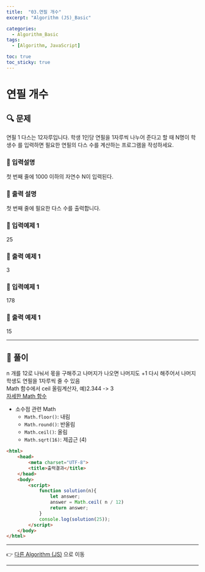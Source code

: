 ```yaml
---
title:  "03.연필 개수"
excerpt: "Algorithm (JS)_Basic"

categories:
  - Algorithm_Basic
tags:
  - [Algorithm, JavaScript]

toc: true
toc_sticky: true
---
```


# 연필 개수

##  🔍 문제 
연필 1 다스는 12자루입니다. 학생 1인당 연필을 1자루씩 나누어 준다고 할 때 N명이 학생수
를 입력하면 필요한 연필의 다스 수를 계산하는 프로그램을 작성하세요.

### 🔹 입력설명
첫 번째 줄에 1000 이하의 자연수 N이 입력된다.

### 🔹 출력 설명
첫 번째 줄에 필요한 다스 수를 출력합니다.

### 🔹 입력예제 1
25

### 🔹 출력 예제 1
3

### 🔹 입력예제 1
178

### 🔹 출력 예제 1
15

----

##  📌 풀이
n 개를 12로 나눠서 몫을 구해주고 나머지가 나오면 나머지도 +1 다시 해주어서 나머지 학생도 연필을 1자루씩 줄 수 있음  
Math 함수에서 ceil 올림계산자, 예)2.344 -> 3  
[자세한 Math 함수](https://developer.mozilla.org/en-US/docs/Web/JavaScript/Reference/Global_Objects/Math)

- 소수점 관련 Math
  - `Math.floor()`: 내림
  - `Math.round()`: 반올림
  - `Math.ceil()`: 올림
  - `Math.sqrt(16)`: 제곱근 (4)

```html
<html>
    <head>
        <meta charset="UTF-8">
        <title>출력결과</title>
    </head>
    <body>
        <script>
            function solution(n){
                let answer;
                answer = Math.ceil( n / 12)
                return answer;
            }
            console.log(solution(25));
        </script>
    </body>
</html>
```

---

👉 [다른 Algorithm (JS)](https://jacobkosmart.github.io/categories/Algorithm_Basic) 으로 이동 

---